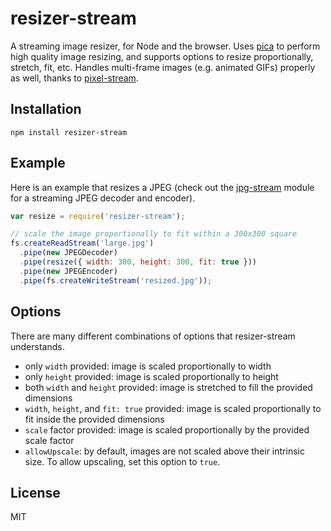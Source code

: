 # resizer-stream

A streaming image resizer, for Node and the browser. Uses [pica](https://github.com/nodeca/pica)
to perform high quality image resizing, and supports options to resize proportionally, stretch,
fit, etc. Handles multi-frame images (e.g. animated GIFs) properly as well, thanks to 
[pixel-stream](https://github.com/devongovett/pixel-stream).

## Installation

    npm install resizer-stream


## Example

Here is an example that resizes a JPEG (check out the [jpg-stream](http://github.com/devongovett/jpg-stream) 
module for a streaming JPEG decoder and encoder).

```javascript
var resize = require('resizer-stream');

// scale the image proportionally to fit within a 300x300 square
fs.createReadStream('large.jpg')
  .pipe(new JPEGDecoder)
  .pipe(resize({ width: 300, height: 300, fit: true }))
  .pipe(new JPEGEncoder)
  .pipe(fs.createWriteStream('resized.jpg'));
```

## Options

There are many different combinations of options that resizer-stream understands.

* only `width` provided: image is scaled proportionally to width
* only `height` provided: image is scaled proportionally to height
* both `width` and `height` provided: image is stretched to fill the provided dimensions
* `width`, `height`, and `fit: true` provided: image is scaled proportionally to fit inside the provided dimensions
* `scale` factor provided: image is scaled proportionally by the provided scale factor
* `allowUpscale`: by default, images are not scaled above their intrinsic size. To allow upscaling, set this option to `true`.

## License

MIT
